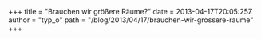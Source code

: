 +++
title = "Brauchen wir größere Räume?"
date = 2013-04-17T20:05:25Z
author = "typ_o"
path = "/blog/2013/04/17/brauchen-wir-grossere-raume"
+++

